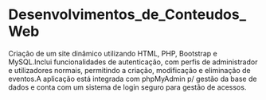 # Desenvolvimentos_de_Conteudos_Web
Criação de um site dinâmico utilizando HTML, PHP, Bootstrap e MySQL.Inclui funcionalidades de autenticação, com perfis de administrador e utilizadores normais, permitindo a criação, modificação e eliminação de eventos.A aplicação está integrada com phpMyAdmin p/ gestão da base de dados e conta com um sistema de login seguro para gestão de acessos.
